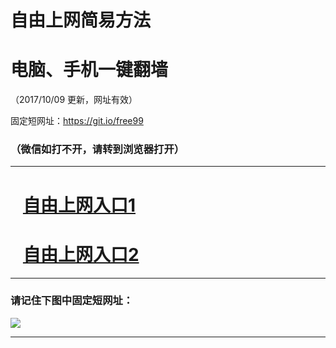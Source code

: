 ﻿# 自由上网简易方法

# 电脑、手机一键翻墙

（2017/10/09 更新，网址有效）

固定短网址：https://git.io/free99

### （微信如打不开，请转到浏览器打开）


***





# &nbsp;&nbsp; <a href="http://ft1809915896.fwq-tz-1001.info/fwqtz01.html?t=100900114677 " target="_blank">自由上网入口1</a>
# &nbsp;&nbsp; <a href="http://ft24434100.fwq-tz-1002.info/fwqtz02.html?t=100900111933 " target="_blank">自由上网入口2</a>
***

### 请记住下图中固定短网址：

<img src="https://s3-us-west-2.amazonaws.com/fwq-1001/yjfq-20170905okok.png" /> 


***

